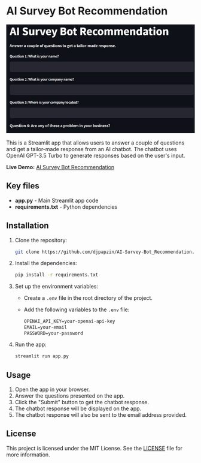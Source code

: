 # AI Survey Bot Recommendation

![Live Demo](AI-Bot-Recommendation.jpeg)

This is a Streamlit app that allows users to answer a couple of questions and get a tailor-made response from an AI chatbot. The chatbot uses OpenAI GPT-3.5 Turbo to generate responses based on the user's input.

**Live Demo:** [AI Survey Bot Recommendation](https://huggingface.co/spaces/DjPapzin/AI-Bot-Recommendation)

## Key files

- **app.py** - Main Streamlit app code
- **requirements.txt** - Python dependencies

## Installation

1. Clone the repository:

   ```bash
   git clone https://github.com/djpapzin/AI-Survey-Bot_Recommendation.git
   ```

2. Install the dependencies:

   ```bash
   pip install -r requirements.txt
   ```

3. Set up the environment variables:

   - Create a `.env` file in the root directory of the project.
   - Add the following variables to the `.env` file:

     ```plaintext
     OPENAI_API_KEY=your-openai-api-key
     EMAIL=your-email
     PASSWORD=your-password
     ```

4. Run the app:

   ```bash
   streamlit run app.py
   ```

## Usage

1. Open the app in your browser.
2. Answer the questions presented on the app.
3. Click the "Submit" button to get the chatbot response.
4. The chatbot response will be displayed on the app.
5. The chatbot response will also be sent to the email address provided.

## License

This project is licensed under the MIT License. See the [LICENSE](LICENSE) file for more information.
